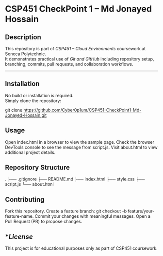 # CSP451 CheckPoint 1 – Md Jonayed Hossain

## Description
This repository is part of *CSP451 – Cloud Environments* coursework at Seneca Polytechnic.  
It demonstrates practical use of *Git and GitHub* including repository setup, branching, commits, pull requests, and collaboration workflows.

---

## Installation
No build or installation is required.  
Simply clone the repository:

git clone https://github.com/Cyber0p1um/CSP451-CheckPoint1-Md-Jonayed-Hossain.git

## Usage

Open index.html in a browser to view the sample page.
Check the browser DevTools console to see the message from script.js.
Visit about.html to view additional project details.

## Repository Structure

.
├── .gitignore
├── README.md
├── index.html
├── style.css
├── script.js
└── about.html

## Contributing

Fork this repository.
Create a feature branch: git checkout -b feature/your-feature-name.
Commit your changes with meaningful messages.
Open a Pull Request (PR) to propose changes.

## **License*

This project is for educational purposes only as part of CSP451 coursework.

